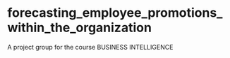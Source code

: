 # forecasting_employee_promotions_within_the_organization
 A project group for the course  BUSINESS INTELLIGENCE
